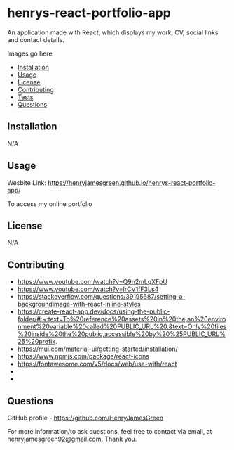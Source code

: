 # henrys-react-portfolio-app

An application made with React, which displays my work, CV, social links and contact details.

Images go here

- [Installation](#Installation)
- [Usage](#Usage)
- [License](#License)
- [Contributing](#Contributing)
- [Tests](#Tests)
- [Questions](#Questions)

## Installation

N/A

## Usage

Wesbite Link: https://henryjamesgreen.github.io/henrys-react-portfolio-app/

To access my online portfolio

## License

N/A

## Contributing

- https://www.youtube.com/watch?v=Q9n2mLqXFpU
- https://www.youtube.com/watch?v=IrCV1fF3Ls4
- https://stackoverflow.com/questions/39195687/setting-a-backgroundimage-with-react-inline-styles
- https://create-react-app.dev/docs/using-the-public-folder/#:~:text=To%20reference%20assets%20in%20the,an%20environment%20variable%20called%20PUBLIC_URL%20.&text=Only%20files%20inside%20the%20public,accessible%20by%20%25PUBLIC_URL%25%20prefix.
- https://mui.com/material-ui/getting-started/installation/
- https://www.npmjs.com/package/react-icons
- https://fontawesome.com/v5/docs/web/use-with/react
-
-

## Questions

GitHub profile - https://github.com/HenryJamesGreen

For more information/to ask questions, feel free to contact via email, at henryjamesgreen92@gmail.com. Thank you.
